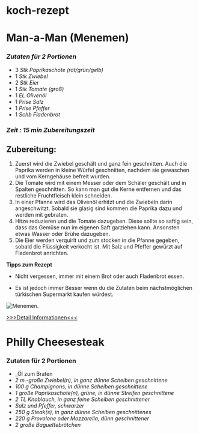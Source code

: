 # koch-rezept

# **Man-a-Man (Menemen)**


### _Zutaten für 2 Portionen_

- 3	_Stk	Paprikaschote (rot/grün/gelb)_
- 1	_Stk	Zwiebel_
- 2	_Stk	Eier_
- 1	_Stk	Tomate (groß)_
- 1	_EL	Olivenöl_
- 1	_Prise	Salz_
- 1	_Prise	Pfeffer_
- 1	_Schb	Fladenbrot_

### _Zeit : 15 min Zubereitungszeit_

## Zubereitung:
1. Zuerst wird die Zwiebel geschält und ganz fein geschnitten. Auch die Paprika werden in kleine Würfel geschnitten, nachdem sie gewaschen und vom Kerngehäuse befreit wurden.
2. Die Tomate wird mit einem Messer oder dem Schäler geschält und in Spalten geschnitten. So kann man gut die Kerne entfernen und das restliche Fruchtfleisch klein schneiden.
3. In einer Pfanne wird das Olivenöl erhitzt und die Zwiebeln darin angeschwitzt. Sobald sie glasig sind kommen die Paprika dazu und werden mit gebraten.
4. Hitze reduzieren und die Tomate dazugeben. Diese sollte so saftig sein, dass das Gemüse nun im eigenen Saft garziehen kann. Ansonsten etwas Wasser oder Brühe dazugeben.
5. Die Eier werden verquirlt und zum stocken in die Pfanne gegeben, sobald die Flüssigkeit verkocht ist. Mit Salz und Pfeffer gewürzt auf Fladenbrot anrichten.

**Tipps zum Rezept**

- Nicht vergessen, immer mit einem Brot oder auch Fladenbrot essen.

- Es ist jedoch immer Besser wenn du die Zutaten beim nächstmöglichen türkischen Supermarkt kaufen würdest.

![Menemen](https://www.eatingwell.com/thmb/_tXGqm7YmBhImKkVD7IH5IGlARA=/1500x0/filters:no_upscale():max_bytes(150000):strip_icc()/Menemen-Turkish-Eggs-v2-1x1-1-a090ffbca76943d49876b093e28432b5.jpg).


[>>>Detail Informationen<<<](https://www.gutekueche.at/tuerkisches-menemen-rezept-11903)


# **Philly Cheesesteak**

### Zutaten für 2 Portionen

- _Öl zum Braten
- _2 m.-große	Zwiebel(n), in ganz dünne Scheiben geschnittene_
- _100 g	Champignons, in dünne Scheiben geschnittene_
- _1 große	Paprikaschote(n), grüne, in dünne Streifen geschnittene_
- _2 TL	Knoblauch, in ganz feine Scheiben geschnittener_
- _Salz und Pfeffer, schwarzer_
- _250 g	Steak(s), in ganz dünne Scheiben geschnittenes_
- _220 g	Provolone oder Mozzarella, dünn geschnittener_
- _2 große	Baguettebrötchen_

